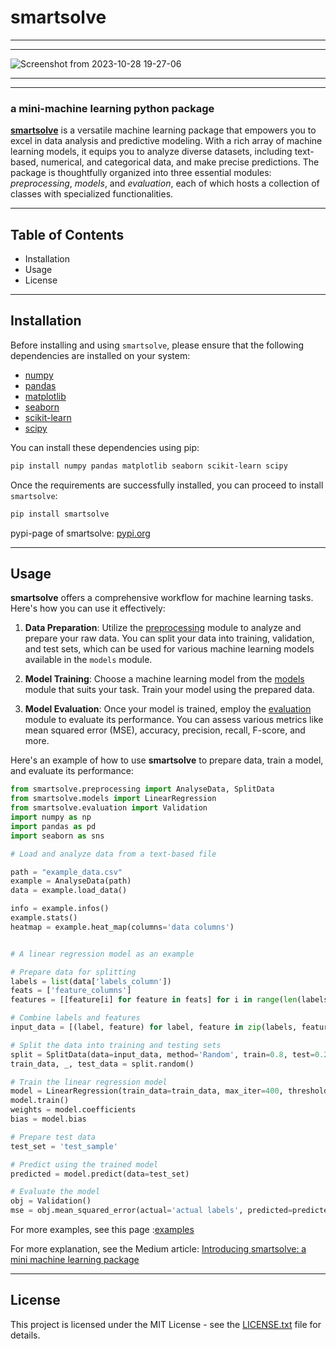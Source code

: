 
# smartsolve

-------------------------------------------------------------------------------------------------------------------


------------------------------------------------------------------------------------------------------------------

![Screenshot from 2023-10-28 19-27-06](https://github.com/LoqmanSamani/smartsolve/assets/141053177/9d6cd280-4edd-4745-a9df-1ebc9e08a1cb)

---------------------------------------------

-----------------------------------------------------


### a mini-machine learning python package




[**smartsolve**](https://pypi.org/project/smartsolve/) is a versatile machine learning package that empowers you to excel in data analysis and predictive modeling. With a rich array of machine learning models, it equips you to analyze diverse datasets, including text-based, numerical, and categorical data, and make precise predictions. The package is thoughtfully organized into three essential modules: *preprocessing*, *models*, and *evaluation*, each of which hosts a collection of classes with specialized functionalities.

------------------------------------------------------------------

## Table of Contents

- Installation
- Usage
- License

-----------------------------------------------------------------------

## Installation

Before installing and using `smartsolve`, please ensure that the following dependencies are installed on your system:

- [numpy](https://numpy.org/)
- [pandas](https://pandas.pydata.org/)
- [matplotlib](https://matplotlib.org/)
- [seaborn](https://seaborn.pydata.org/)
- [scikit-learn](https://scikit-learn.org/stable/)
- [scipy](https://www.scipy.org/)

You can install these dependencies using pip:

```bash
pip install numpy pandas matplotlib seaborn scikit-learn scipy
```  

Once the requirements are successfully installed, you can proceed to install `smartsolve`:

```python 
pip install smartsolve
```
pypi-page of smartsolve: [pypi.org](https://pypi.org/project/smartsolve/)

--------------------------------------------------------------------

## Usage

**smartsolve** offers a comprehensive workflow for machine learning tasks. Here's how you can use it effectively:

1. **Data Preparation**: Utilize the [preprocessing](https://github.com/LoqmanSamani/smartsolve/blob/main/package/smartsolve/preprocessing.py) module to analyze and prepare your raw data. You can split your data into training, validation, and test sets, which can be used for various machine learning models available in the `models` module.

2. **Model Training**: Choose a machine learning model from the [models](https://github.com/LoqmanSamani/smartsolve/blob/main/package/smartsolve/models.py) module that suits your task. Train your model using the prepared data.

3. **Model Evaluation**: Once your model is trained, employ the [evaluation](https://github.com/LoqmanSamani/smartsolve/blob/main/package/smartsolve/evaluation.py) module to evaluate its performance. You can assess various metrics like mean squared error (MSE), accuracy, precision, recall, F-score, and more.

Here's an example of how to use **smartsolve** to prepare data, train a model, and evaluate its performance:
```python
from smartsolve.preprocessing import AnalyseData, SplitData
from smartsolve.models import LinearRegression
from smartsolve.evaluation import Validation
import numpy as np
import pandas as pd
import seaborn as sns

# Load and analyze data from a text-based file

path = "example_data.csv"
example = AnalyseData(path)
data = example.load_data()

info = example.infos()
example.stats()
heatmap = example.heat_map(columns='data columns')


# A linear regression model as an example

# Prepare data for splitting
labels = list(data['labels_column'])
feats = ['feature_columns']
features = [[feature[i] for feature in feats] for i in range(len(labels))]

# Combine labels and features
input_data = [(label, feature) for label, feature in zip(labels, features)]

# Split the data into training and testing sets
split = SplitData(data=input_data, method='Random', train=0.8, test=0.2)
train_data, _, test_data = split.random()

# Train the linear regression model
model = LinearRegression(train_data=train_data, max_iter=400, threshold=1e-6)
model.train()
weights = model.coefficients
bias = model.bias

# Prepare test data
test_set = 'test_sample'

# Predict using the trained model
predicted = model.predict(data=test_set)

# Evaluate the model
obj = Validation()
mse = obj.mean_squared_error(actual='actual labels', predicted=predicted)

```
For more examples, see this page :[examples](https://github.com/LoqmanSamani/smartsolve/tree/main/examples)

For more explanation, see the Medium article: [Introducing smartsolve: a mini machine learning package](https://medium.com/@samaniloqman91/introducing-smartsolve-a-mini-machine-learning-package-a848e14cb07b)

----------------------------------------------------------

## License

This project is licensed under the MIT License - see the [LICENSE.txt](https://github.com/LoqmanSamani/smartsolve/blob/main/package/smartsolve/LICENSE.txt) file for details.



